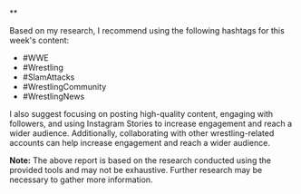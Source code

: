 **

Based on my research, I recommend using the following hashtags for this week's content:

* #WWE
* #Wrestling
* #SlamAttacks
* #WrestlingCommunity
* #WrestlingNews

I also suggest focusing on posting high-quality content, engaging with followers, and using Instagram Stories to increase engagement and reach a wider audience. Additionally, collaborating with other wrestling-related accounts can help increase engagement and reach a wider audience.

**Note:** The above report is based on the research conducted using the provided tools and may not be exhaustive. Further research may be necessary to gather more information.